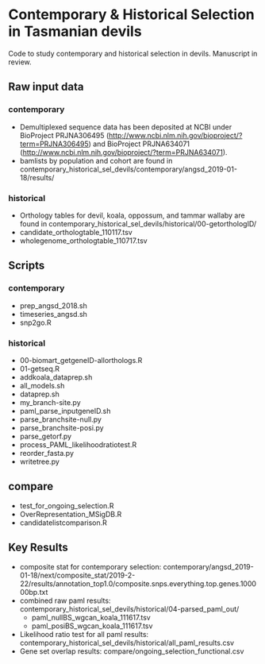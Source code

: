 # Contemporary & Historical Selection in Tasmanian devils
Code to study contemporary and historical selection in devils. Manuscript in review. 

## Raw input data
### contemporary 
- Demultiplexed sequence data has been deposited at NCBI under BioProject PRJNA306495 (http://www.ncbi.nlm.nih.gov/bioproject/?term=PRJNA306495) and BioProject PRJNA634071 (http://www.ncbi.nlm.nih.gov/bioproject/?term=PRJNA634071). 
- bamlists by population and cohort are found in 
contemporary_historical_sel_devils/contemporary/angsd_2019-01-18/results/

### historical
- Orthology tables for devil, koala, oppossum, and tammar wallaby are found in 
contemporary_historical_sel_devils/historical/00-getorthologID/
- candidate_orthologtable_110117.tsv
- wholegenome_orthologtable_110717.tsv

## Scripts
### contemporary
- prep_angsd_2018.sh
- timeseries_angsd.sh
- snp2go.R

### historical 
- 00-biomart_getgeneID-allorthologs.R
- 01-getseq.R
- addkoala_dataprep.sh
- all_models.sh
- dataprep.sh
- my_branch-site.py
- paml_parse_inputgeneID.sh
- parse_branchsite-null.py
- parse_branchsite-posi.py
- parse_getorf.py
- process_PAML_likelihoodratiotest.R
- reorder_fasta.py
- writetree.py 

## compare
- test_for_ongoing_selection.R
- OverRepresentation_MSigDB.R
- candidatelistcomparison.R

## Key Results 
- composite stat for contemporary selection: contemporary/angsd_2019-01-18/next/composite_stat/2019-2-22/results/annotation_top1.0/composite.snps.everything.top.genes.100000bp.txt 
- combined raw paml results: 
contemporary_historical_sel_devils/historical/04-parsed_paml_out/
	-  paml_nullBS_wgcan_koala_111617.tsv 
	- paml_posiBS_wgcan_koala_111617.tsv
- Likelihood ratio test for all paml results: contemporary_historical_sel_devils/historical/all_paml_results.csv 
- Gene set overlap results: compare/ongoing_selection_functional.csv 

